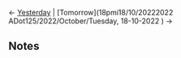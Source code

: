 <- [Yesterday](Daily%20Notes/2022/October/Sunday,%2016-10-2022 ) | [Tomorrow](18pmi18/10/20222022 ADot125/2022/October/Tuesday, 18-10-2022 ) ->

## Notes


